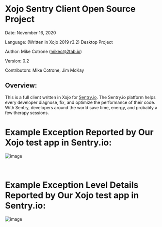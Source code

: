 Xojo Sentry Client Open Source Project
======================================

Date:           November 16, 2020

Language:       (Written in Xojo 2019 r3.2) Desktop Project

Author:         Mike Cotrone (mikec@2tab.io)

Version:        0.2

Contributors:   Mike Cotrone, Jim McKay

Overview:
--------

This is a full client written in Xojo for [Sentry.io](https://www.sentry.io). The Sentry.io platform helps every developer diagnose, fix, and optimize the performance of their code. With Sentry, developers around the world save time, energy, and probably a few therapy sessions.
 

Example Exception Reported by Our Xojo test app in Sentry.io:
=============================================================
![image](https://github.com/mikecotrone/XojoSentryV2/blob/master/ss2.png)

<br>

Example Exception Level Details Reported by Our Xojo test app in Sentry.io:
===========================================================================
![image](https://github.com/mikecotrone/XojoSentryV2/blob/master/ss1.png)
